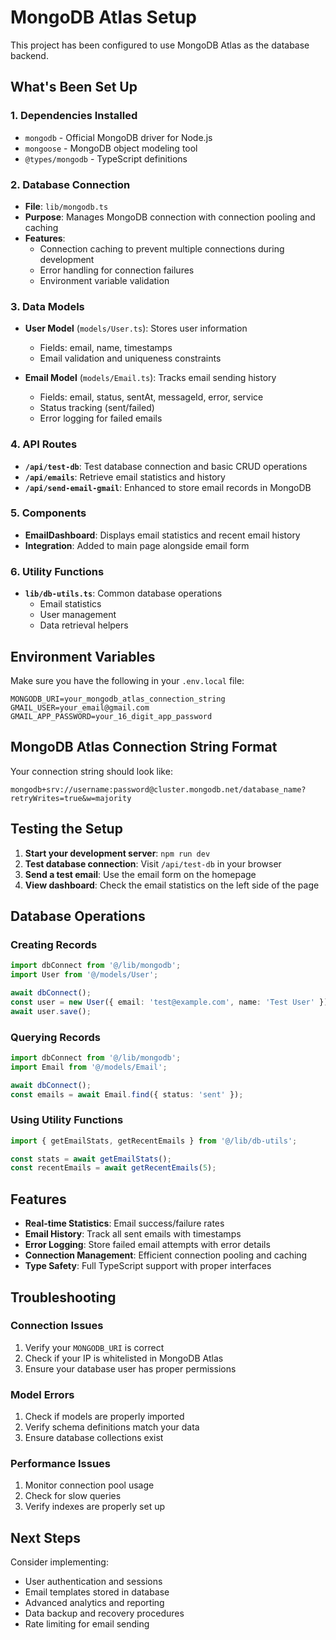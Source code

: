 # MongoDB Atlas Setup

This project has been configured to use MongoDB Atlas as the database backend.

## What's Been Set Up

### 1. Dependencies Installed
- `mongodb` - Official MongoDB driver for Node.js
- `mongoose` - MongoDB object modeling tool
- `@types/mongodb` - TypeScript definitions

### 2. Database Connection
- **File**: `lib/mongodb.ts`
- **Purpose**: Manages MongoDB connection with connection pooling and caching
- **Features**: 
  - Connection caching to prevent multiple connections during development
  - Error handling for connection failures
  - Environment variable validation

### 3. Data Models
- **User Model** (`models/User.ts`): Stores user information
  - Fields: email, name, timestamps
  - Email validation and uniqueness constraints
  
- **Email Model** (`models/Email.ts`): Tracks email sending history
  - Fields: email, status, sentAt, messageId, error, service
  - Status tracking (sent/failed)
  - Error logging for failed emails

### 4. API Routes
- **`/api/test-db`**: Test database connection and basic CRUD operations
- **`/api/emails`**: Retrieve email statistics and history
- **`/api/send-email-gmail`**: Enhanced to store email records in MongoDB

### 5. Components
- **EmailDashboard**: Displays email statistics and recent email history
- **Integration**: Added to main page alongside email form

### 6. Utility Functions
- **`lib/db-utils.ts`**: Common database operations
  - Email statistics
  - User management
  - Data retrieval helpers

## Environment Variables

Make sure you have the following in your `.env.local` file:

```env
MONGODB_URI=your_mongodb_atlas_connection_string
GMAIL_USER=your_email@gmail.com
GMAIL_APP_PASSWORD=your_16_digit_app_password
```

## MongoDB Atlas Connection String Format

Your connection string should look like:
```
mongodb+srv://username:password@cluster.mongodb.net/database_name?retryWrites=true&w=majority
```

## Testing the Setup

1. **Start your development server**: `npm run dev`
2. **Test database connection**: Visit `/api/test-db` in your browser
3. **Send a test email**: Use the email form on the homepage
4. **View dashboard**: Check the email statistics on the left side of the page

## Database Operations

### Creating Records
```typescript
import dbConnect from '@/lib/mongodb';
import User from '@/models/User';

await dbConnect();
const user = new User({ email: 'test@example.com', name: 'Test User' });
await user.save();
```

### Querying Records
```typescript
import dbConnect from '@/lib/mongodb';
import Email from '@/models/Email';

await dbConnect();
const emails = await Email.find({ status: 'sent' });
```

### Using Utility Functions
```typescript
import { getEmailStats, getRecentEmails } from '@/lib/db-utils';

const stats = await getEmailStats();
const recentEmails = await getRecentEmails(5);
```

## Features

- **Real-time Statistics**: Email success/failure rates
- **Email History**: Track all sent emails with timestamps
- **Error Logging**: Store failed email attempts with error details
- **Connection Management**: Efficient connection pooling and caching
- **Type Safety**: Full TypeScript support with proper interfaces

## Troubleshooting

### Connection Issues
1. Verify your `MONGODB_URI` is correct
2. Check if your IP is whitelisted in MongoDB Atlas
3. Ensure your database user has proper permissions

### Model Errors
1. Check if models are properly imported
2. Verify schema definitions match your data
3. Ensure database collections exist

### Performance Issues
1. Monitor connection pool usage
2. Check for slow queries
3. Verify indexes are properly set up

## Next Steps

Consider implementing:
- User authentication and sessions
- Email templates stored in database
- Advanced analytics and reporting
- Data backup and recovery procedures
- Rate limiting for email sending
